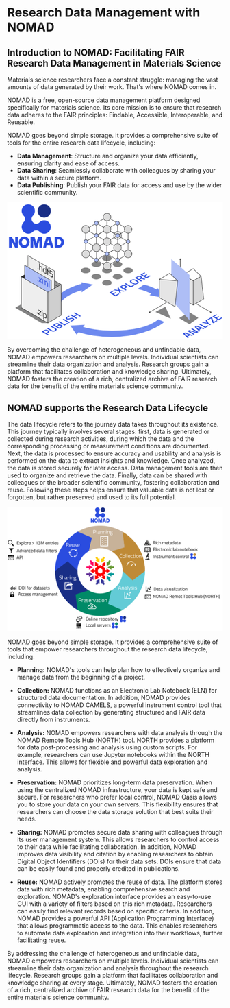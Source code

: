 <!-- ## Research data management with NOMAD -->

# Research Data Management with NOMAD
## **Introduction to NOMAD: Facilitating FAIR Research Data Management in Materials Science**

Materials science researchers face a constant struggle: managing the vast amounts of data generated by their work.  That's where NOMAD comes in. 

NOMAD is a free, open-source data management platform designed specifically for materials science. Its core mission is to ensure that research data adheres to the FAIR principles: Findable, Accessible, Interoperable, and Reusable.

NOMAD goes beyond simple storage. It provides a comprehensive suite of tools for the entire research data lifecycle, including:

- **Data Management**: Structure and organize your data efficiently, ensuring clarity and ease of access.
- **Data Sharing**: Seamlessly collaborate with colleagues by sharing your data within a secure platform.
- **Data Publishing**: Publish your FAIR data for access and use by the wider scientific community.


![Alt text](images/NOMAD_overview.png)


By overcoming the challenge of heterogeneous and unfindable data, NOMAD empowers researchers on multiple levels. Individual scientists can streamline their data organization and analysis. Research groups gain a platform that facilitates collaboration and knowledge sharing.  Ultimately, NOMAD fosters the creation of a rich, centralized archive of FAIR research data for the benefit of the entire materials science community.

## **NOMAD supports the Research Data Lifecycle**

The data lifecycle refers to the journey data takes throughout its existence.  This journey typically involves several stages: first, data is generated or collected during research activities, during which the data and the corresponding processing or measurement conditions are documented. Next, the data is processed to ensure accuracy and usability and analysis is performed on the data to extract insights and knowledge.  Once analyzed, the data is stored securely for later access.  Data management tools are then used to organize and retrieve the data.  Finally, data can be shared with colleagues or the broader scientific community, fostering collaboration and reuse.  Following these steps helps ensure that valuable data is not lost or forgotten, but rather preserved and used to its full potential.

![Alt text](images/RDM_with_NOMAD.png)

NOMAD goes beyond simple storage. It provides a comprehensive suite of tools that empower researchers throughout the research data lifecycle, including:

- **Planning:** NOMAD's tools can help plan how to effectively organize and manage data from the beginning of a project.

- **Collection:** NOMAD functions as an Electronic Lab Notebook (ELN) for structured data documentation. In addition, NOMAD provides connectivity to NOMAD CAMELS, a powerful instrument control tool that streamlines data collection by generating structured and FAIR data directly from instruments.

- **Analysis:** NOMAD empowers researchers with data analysis through the NOMAD Remote Tools Hub (NORTH) tool. NORTH provides a platform for data post-processing and analysis using custom scripts. For example, researchers can use Jupyter notebooks within the NORTH interface. This allows for flexible and powerful data exploration and analysis.

- **Preservation:** NOMAD prioritizes long-term data preservation. When using the centralized NOMAD infrastructure, your data is kept safe and secure. For researchers who prefer local control, NOMAD Oasis allows you to store your data on your own servers. This flexibility ensures that researchers can choose the data storage solution that best suits their needs.

- **Sharing:** NOMAD promotes secure data sharing with colleagues through its user management system. This allows researchers to control access to their data while facilitating collaboration. In addition, NOMAD improves data visibility and citation by enabling researchers to obtain Digital Object Identifiers (DOIs) for their data sets. DOIs ensure that data can be easily found and properly credited in publications.


- **Reuse:** NOMAD actively promotes the reuse of data. The platform stores data with rich metadata, enabling comprehensive search and exploration. NOMAD's exploration interface provides an easy-to-use GUI with a variety of filters based on this rich metadata. Researchers can easily find relevant records based on specific criteria. In addition, NOMAD provides a powerful API (Application Programming Interface) that allows programmatic access to the data. This enables researchers to automate data exploration and integration into their workflows, further facilitating reuse.

By addressing the challenge of heterogeneous and unfindable data, NOMAD empowers researchers on multiple levels. Individual scientists can streamline their data organization and analysis throughout the research lifecycle. Research groups gain a platform that facilitates collaboration and knowledge sharing at every stage.  Ultimately, NOMAD fosters the creation of a rich, centralized archive of FAIR research data for the benefit of the entire materials science community.